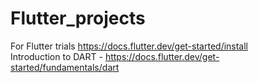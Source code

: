 # Flutter_projects
For Flutter trials
https://docs.flutter.dev/get-started/install
<br>Introduction to DART - https://docs.flutter.dev/get-started/fundamentals/dart
